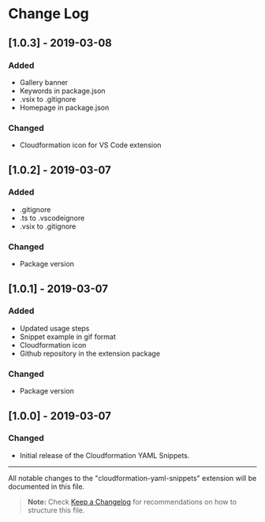 # Change Log

## [1.0.3] - 2019-03-08
### Added
- Gallery banner
- Keywords in package.json
- .vsix to .gitignore
- Homepage in package.json

### Changed
- Cloudformation icon for VS Code extension

## [1.0.2] - 2019-03-07
### Added
- .gitignore
- .ts to .vscodeignore
- .vsix to .gitignore

### Changed
- Package version

## [1.0.1] - 2019-03-07
### Added
- Updated usage steps 
- Snippet example in gif format
- Cloudformation icon
- Github repository in the extension package

### Changed
- Package version

## [1.0.0] - 2019-03-07
### Changed
- Initial release of the Cloudformation YAML Snippets.

---

All notable changes to the "cloudformation-yaml-snippets" extension will be documented in this file.

> **Note:** Check [Keep a Changelog](http://keepachangelog.com/) for recommendations on how to structure this file.
